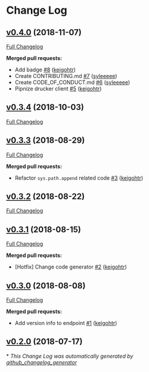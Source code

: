 # Change Log

## [v0.4.0](https://github.com/drucker/drucker-client/tree/v0.4.0) (2018-11-07)
[Full Changelog](https://github.com/drucker/drucker-client/compare/v0.3.4...v0.4.0)

**Merged pull requests:**

- Add badge [\#8](https://github.com/drucker/drucker-client/pull/8) ([keigohtr](https://github.com/keigohtr))
- Create CONTRIBUTING.md [\#7](https://github.com/drucker/drucker-client/pull/7) ([syleeeee](https://github.com/syleeeee))
- Create CODE\_OF\_CONDUCT.md [\#6](https://github.com/drucker/drucker-client/pull/6) ([syleeeee](https://github.com/syleeeee))
- Pipnize drucker client [\#5](https://github.com/drucker/drucker-client/pull/5) ([keigohtr](https://github.com/keigohtr))

## [v0.3.4](https://github.com/drucker/drucker-client/tree/v0.3.4) (2018-10-03)
[Full Changelog](https://github.com/drucker/drucker-client/compare/v0.3.3...v0.3.4)

## [v0.3.3](https://github.com/drucker/drucker-client/tree/v0.3.3) (2018-08-29)
[Full Changelog](https://github.com/drucker/drucker-client/compare/v0.3.2...v0.3.3)

**Merged pull requests:**

- Refactor `sys.path.append` related code [\#3](https://github.com/drucker/drucker-client/pull/3) ([keigohtr](https://github.com/keigohtr))

## [v0.3.2](https://github.com/drucker/drucker-client/tree/v0.3.2) (2018-08-22)
[Full Changelog](https://github.com/drucker/drucker-client/compare/v0.3.1...v0.3.2)

## [v0.3.1](https://github.com/drucker/drucker-client/tree/v0.3.1) (2018-08-15)
[Full Changelog](https://github.com/drucker/drucker-client/compare/v0.3.0...v0.3.1)

**Merged pull requests:**

- \[Hotfix\] Change code generator [\#2](https://github.com/drucker/drucker-client/pull/2) ([keigohtr](https://github.com/keigohtr))

## [v0.3.0](https://github.com/drucker/drucker-client/tree/v0.3.0) (2018-08-08)
[Full Changelog](https://github.com/drucker/drucker-client/compare/v0.2.0...v0.3.0)

**Merged pull requests:**

- Add version info to endpoint [\#1](https://github.com/drucker/drucker-client/pull/1) ([keigohtr](https://github.com/keigohtr))

## [v0.2.0](https://github.com/drucker/drucker-client/tree/v0.2.0) (2018-07-17)


\* *This Change Log was automatically generated by [github_changelog_generator](https://github.com/skywinder/Github-Changelog-Generator)*